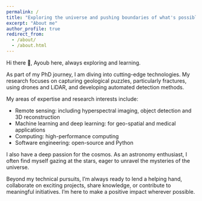 ```yaml
---
permalink: /
title: "Exploring the universe and pushing boundaries of what's possible"
excerpt: "About me"
author_profile: true
redirect_from: 
  - /about/
  - /about.html
---
```


Hi there 👋, Ayoub here, always exploring and learning.

As part of my PhD journey, I am diving into cutting-edge technologies. My research focuses on capturing geological puzzles, particularly fractures, using drones and LiDAR, and developing automated detection methods.

My areas of expertise and research interests include:

* Remote sensing: including hyperspectral imaging, object detection and 3D reconstruction
* Machine learning and deep learning: for geo-spatial and medical applications
* Computing: high-performance computing
* Software engineering: open-source and Python

I also have a deep passion for the cosmos. As an astronomy enthusiast, I often find myself gazing at the stars, eager to unravel the mysteries of the universe.

Beyond my technical pursuits, I’m always ready to lend a helping hand, collaborate on exciting projects, share knowledge, or contribute to meaningful initiatives. I’m here to make a positive impact wherever possible.
